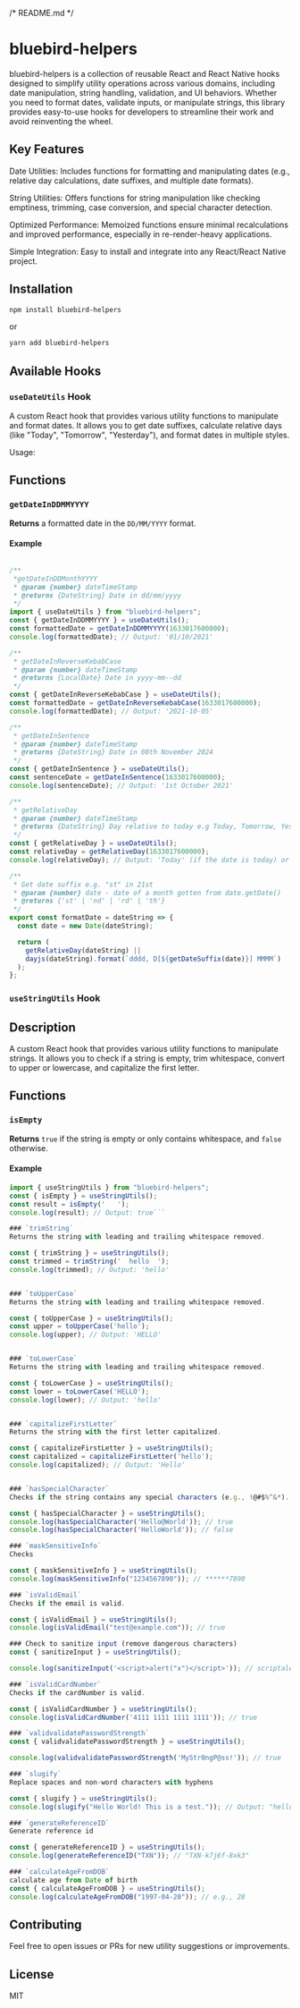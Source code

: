 /*
README.md
*/

# bluebird-helpers

bluebird-helpers is a collection of reusable React and React Native hooks designed to simplify utility operations across various domains, including date manipulation, string handling, validation, and UI behaviors. Whether you need to format dates, validate inputs, or manipulate strings, this library provides easy-to-use hooks for developers to streamline their work and avoid reinventing the wheel.

## Key Features
Date Utilities: Includes functions for formatting and manipulating dates (e.g., relative day calculations, date suffixes, and multiple date formats).

String Utilities: Offers functions for string manipulation like checking emptiness, trimming, case conversion, and special character detection.

Optimized Performance: Memoized functions ensure minimal recalculations and improved performance, especially in re-render-heavy applications.

Simple Integration: Easy to install and integrate into any React/React Native project.

## Installation

```bash
npm install bluebird-helpers
```

or

```bash
yarn add bluebird-helpers
```

## Available Hooks

### `useDateUtils` Hook

A custom React hook that provides various utility functions to manipulate and format dates. It allows you to get date suffixes, calculate relative days (like "Today", "Tomorrow", "Yesterday"), and format dates in multiple styles.

Usage:

## Functions

### `getDateInDDMMYYYY`
**Returns** a formatted date in the `DD/MM/YYYY` format.

#### Example
```javascript

/**
 *getDateInDDMonthYYYY
 * @param {number} dateTimeStamp
 * @returns {DateString} Date in dd/mm/yyyy
 */
import { useDateUtils } from "bluebird-helpers";
const { getDateInDDMMYYYY } = useDateUtils();
const formattedDate = getDateInDDMMYYYY(1633017600000);
console.log(formattedDate); // Output: '01/10/2021'

/**
 * getDateInReverseKebabCase
 * @param {number} dateTimeStamp
 * @returns {LocalDate} Date in yyyy-mm--dd
 */
const { getDateInReverseKebabCase } = useDateUtils();
const formattedDate = getDateInReverseKebabCase(1633017600000);
console.log(formattedDate); // Output: '2021-10-05'

/**
 * getDateInSentence
 * @param {number} dateTimeStamp
 * @returns {DateString} Date in 08th November 2024
 */
const { getDateInSentence } = useDateUtils();
const sentenceDate = getDateInSentence(1633017600000);
console.log(sentenceDate); // Output: '1st October 2021'

/**
 * getRelativeDay
 * @param {number} dateTimeStamp
 * @returns {DateString} Day relative to today e.g Today, Tomorrow, Yesterday
 */
const { getRelativeDay } = useDateUtils();
const relativeDay = getRelativeDay(1633017600000);
console.log(relativeDay); // Output: 'Today' (if the date is today) or 1m (if called after 1 minute)

/**
 * Get date suffix e.g. "st" in 21st
 * @param {number} date - date of a month gotten from date.getDate()
 * @returns {'st' | 'nd' | 'rd' | 'th'}
 */
export const formatDate = dateString => {
  const date = new Date(dateString);

  return (
    getRelativeDay(dateString) ||
    dayjs(dateString).format(`dddd, D[${getDateSuffix(date)}] MMMM`)
  );
};
```


### `useStringUtils` Hook

## Description
A custom React hook that provides various utility functions to manipulate strings. It allows you to check if a string is empty, trim whitespace, convert to upper or lowercase, and capitalize the first letter.

## Functions

### `isEmpty`
**Returns** `true` if the string is empty or only contains whitespace, and `false` otherwise.

#### Example
```javascript
import { useStringUtils } from "bluebird-helpers";
const { isEmpty } = useStringUtils();
const result = isEmpty('   ');
console.log(result); // Output: true```

### `trimString`
Returns the string with leading and trailing whitespace removed.

const { trimString } = useStringUtils();
const trimmed = trimString('  hello  ');
console.log(trimmed); // Output: 'hello'


### `toUpperCase`
Returns the string with leading and trailing whitespace removed.

const { toUpperCase } = useStringUtils();
const upper = toUpperCase('hello');
console.log(upper); // Output: 'HELLO'


### `toLowerCase`
Returns the string with leading and trailing whitespace removed.

const { toLowerCase } = useStringUtils();
const lower = toLowerCase('HELLO');
console.log(lower); // Output: 'hello'


### `capitalizeFirstLetter`
Returns the string with the first letter capitalized.

const { capitalizeFirstLetter } = useStringUtils();
const capitalized = capitalizeFirstLetter('hello');
console.log(capitalized); // Output: 'Hello'


### `hasSpecialCharacter`
Checks if the string contains any special characters (e.g., !@#$%^&*).

const { hasSpecialCharacter } = useStringUtils();
console.log(hasSpecialCharacter('Hello@World')); // true
console.log(hasSpecialCharacter('HelloWorld')); // false

### `maskSensitiveInfo`
Checks

const { maskSensitiveInfo } = useStringUtils();
console.log(maskSensitiveInfo("1234567890")); // ******7890

### `isValidEmail`
Checks if the email is valid.

const { isValidEmail } = useStringUtils();
console.log(isValidEmail("test@example.com")); // true

### Check to sanitize input (remove dangerous characters)
const { sanitizeInput } = useStringUtils();

console.log(sanitizeInput('<script>alert("x")</script>')); // scriptalert("x")script

### `isValidCardNumber`
Checks if the cardNumber is valid.

const { isValidCardNumber } = useStringUtils();
console.log(isValidCardNumber('4111 1111 1111 1111')); // true

### `validvalidatePasswordStrength`
const { validvalidatePasswordStrength } = useStringUtils();

console.log(validvalidatePasswordStrength('MyStr0ngP@ss!')); // true

### `slugify`
Replace spaces and non-word characters with hyphens

const { slugify } = useStringUtils();
console.log(slugify("Hello World! This is a test.")); // Output: "hello-world-this-is-a-test"

### `generateReferenceID`
Generate reference id 

const { generateReferenceID } = useStringUtils();
console.log(generateReferenceID("TXN")); // "TXN-k7j6f-8xk3"

### `calculateAgeFromDOB`
calculate age from Date of birth
const { calculateAgeFromDOB } = useStringUtils();
console.log(calculateAgeFromDOB("1997-04-20")); // e.g., 28

```

## Contributing
Feel free to open issues or PRs for new utility suggestions or improvements.

## License
MIT

